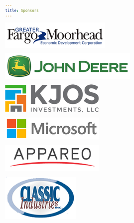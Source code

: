 ```yaml
---
title: Sponsors
---
```


[![Greater Fargo/Moorhead Economic Development Corporation](logos/gfmedc.png)](http://gfmedc.com/)

[![John Deere](logos/johndeere.png)](http://deere.com/)

[![KJOS Investments](logos/kjos.png)](http://www.kjosinvestments.com/)

[![Microsoft](logos/microsoft.png)](https://www.microsoft.com/)

[![Appareo](logos/appareo.png)](https://www.appareo.com/)

[![Classic Industries](logos/classicindustries.png)](http://www.alumadeck.com/)

